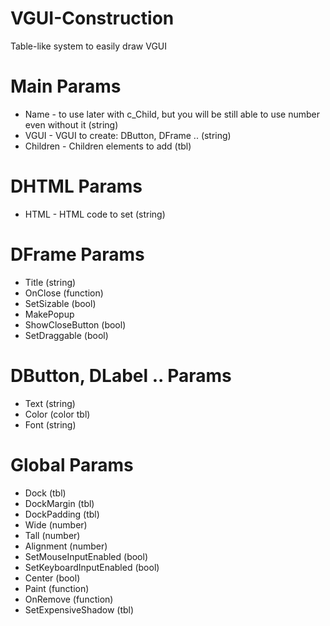 # VGUI-Construction
Table-like system to easily draw VGUI

# Main Params
* Name - to use later with c_Child, but you will be still able to use number even without it (string)
* VGUI - VGUI to create: DButton, DFrame .. (string)
* Children - Children elements to add (tbl)

# DHTML Params
* HTML - HTML code to set (string)

# DFrame Params
* Title (string)
* OnClose (function)
* SetSizable (bool)
* MakePopup
* ShowCloseButton (bool)
* SetDraggable (bool)

# DButton, DLabel .. Params
* Text (string)
* Color (color tbl)
* Font (string)

# Global Params
* Dock (tbl)
* DockMargin (tbl)
* DockPadding (tbl)
* Wide (number)
* Tall (number)
* Alignment (number)
* SetMouseInputEnabled (bool)
* SetKeyboardInputEnabled (bool)
* Center (bool)
* Paint (function)
* OnRemove (function)
* SetExpensiveShadow (tbl)
